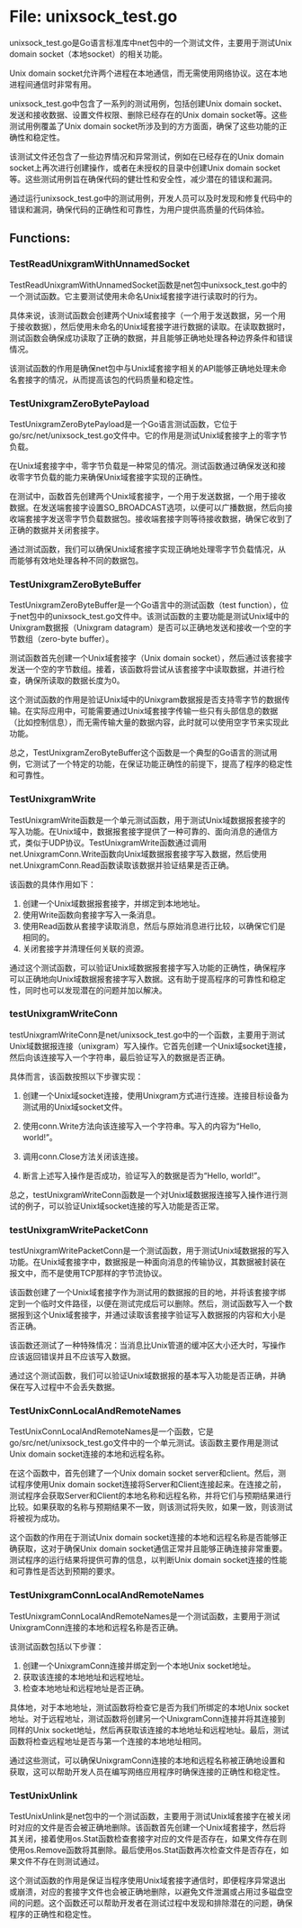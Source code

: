 # File: unixsock_test.go

unixsock_test.go是Go语言标准库中net包中的一个测试文件，主要用于测试Unix domain socket（本地socket）的相关功能。

Unix domain socket允许两个进程在本地通信，而无需使用网络协议。这在本地进程间通信时非常有用。

unixsock_test.go中包含了一系列的测试用例，包括创建Unix domain socket、发送和接收数据、设置文件权限、删除已经存在的Unix domain socket等。这些测试用例覆盖了Unix domain socket所涉及到的方方面面，确保了这些功能的正确性和稳定性。

该测试文件还包含了一些边界情况和异常测试，例如在已经存在的Unix domain socket上再次进行创建操作，或者在未授权的目录中创建Unix domain socket等。这些测试用例旨在确保代码的健壮性和安全性，减少潜在的错误和漏洞。

通过运行unixsock_test.go中的测试用例，开发人员可以及时发现和修复代码中的错误和漏洞，确保代码的正确性和可靠性，为用户提供高质量的代码体验。

## Functions:

### TestReadUnixgramWithUnnamedSocket

TestReadUnixgramWithUnnamedSocket函数是net包中unixsock_test.go中的一个测试函数。它主要测试使用未命名Unix域套接字进行读取时的行为。

具体来说，该测试函数会创建两个Unix域套接字（一个用于发送数据，另一个用于接收数据），然后使用未命名的Unix域套接字进行数据的读取。在读取数据时，测试函数会确保成功读取了正确的数据，并且能够正确地处理各种边界条件和错误情况。

该测试函数的作用是确保net包中与Unix域套接字相关的API能够正确地处理未命名套接字的情况，从而提高该包的代码质量和稳定性。



### TestUnixgramZeroBytePayload

TestUnixgramZeroBytePayload是一个Go语言测试函数，它位于go/src/net/unixsock_test.go文件中。它的作用是测试Unix域套接字上的零字节负载。

在Unix域套接字中，零字节负载是一种常见的情况。测试函数通过确保发送和接收零字节负载的能力来确保Unix域套接字实现的正确性。

在测试中，函数首先创建两个Unix域套接字，一个用于发送数据，一个用于接收数据。在发送端套接字设置SO_BROADCAST选项，以便可以广播数据，然后向接收端套接字发送零字节负载数据包。接收端套接字则等待接收数据，确保它收到了正确的数据并关闭套接字。

通过测试函数，我们可以确保Unix域套接字实现正确地处理零字节负载情况，从而能够有效地处理各种不同的数据包。



### TestUnixgramZeroByteBuffer

TestUnixgramZeroByteBuffer是一个Go语言中的测试函数（test function），位于net包中的unixsock_test.go文件中。该测试函数的主要功能是测试Unix域中的Unixgram数据报（Unixgram datagram）是否可以正确地发送和接收一个空的字节数组（zero-byte buffer）。

测试函数首先创建一个Unix域套接字（Unix domain socket），然后通过该套接字发送一个空的字节数组。接着，该函数将尝试从该套接字中读取数据，并进行检查，确保所读取的数据长度为0。

这个测试函数的作用是验证Unix域中的Unixgram数据报是否支持零字节的数据传输。在实际应用中，可能需要通过Unix域套接字传输一些只有头部信息的数据（比如控制信息），而无需传输大量的数据内容，此时就可以使用空字节来实现此功能。

总之，TestUnixgramZeroByteBuffer这个函数是一个典型的Go语言的测试用例，它测试了一个特定的功能，在保证功能正确性的前提下，提高了程序的稳定性和可靠性。



### TestUnixgramWrite

TestUnixgramWrite函数是一个单元测试函数，用于测试Unix域数据报套接字的写入功能。在Unix域中，数据报套接字提供了一种可靠的、面向消息的通信方式，类似于UDP协议。TestUnixgramWrite函数通过调用net.UnixgramConn.Write函数向Unix域数据报套接字写入数据，然后使用net.UnixgramConn.Read函数读取该数据并验证结果是否正确。

该函数的具体作用如下：

1. 创建一个Unix域数据报套接字，并绑定到本地地址。
2. 使用Write函数向套接字写入一条消息。
3. 使用Read函数从套接字读取消息，然后与原始消息进行比较，以确保它们是相同的。
4. 关闭套接字并清理任何关联的资源。

通过这个测试函数，可以验证Unix域数据报套接字写入功能的正确性，确保程序可以正确地向Unix域数据报套接字写入数据。这有助于提高程序的可靠性和稳定性，同时也可以发现潜在的问题并加以解决。



### testUnixgramWriteConn

testUnixgramWriteConn是net/unixsock_test.go中的一个函数，主要用于测试Unix域数据报连接（unixgram）写入操作。它首先创建一个Unix域socket连接，然后向该连接写入一个字符串，最后验证写入的数据是否正确。

具体而言，该函数按照以下步骤实现：

1. 创建一个Unix域socket连接，使用Unixgram方式进行连接。连接目标设备为测试用的Unix域socket文件。

2. 使用conn.Write方法向该连接写入一个字符串。写入的内容为“Hello, world!”。

3. 调用conn.Close方法关闭该连接。

4. 断言上述写入操作是否成功，验证写入的数据是否为“Hello, world!”。

总之，testUnixgramWriteConn函数是一个对Unix域数据报连接写入操作进行测试的例子，可以验证Unix域socket连接的写入功能是否正常。



### testUnixgramWritePacketConn

testUnixgramWritePacketConn是一个测试函数，用于测试Unix域数据报的写入功能。在Unix域套接字中，数据报是一种面向消息的传输协议，其数据被封装在报文中，而不是使用TCP那样的字节流协议。

该函数创建了一个Unix域套接字作为测试用的数据报的目的地，并将该套接字绑定到一个临时文件路径，以便在测试完成后可以删除。然后，测试函数写入一个数据报到这个Unix域套接字，并通过读取该套接字验证写入数据报的内容和大小是否正确。

该函数还测试了一种特殊情况：当消息比Unix管道的缓冲区大小还大时，写操作应该返回错误并且不应该写入数据。

通过这个测试函数，我们可以验证Unix域数据报的基本写入功能是否正确，并确保在写入过程中不会丢失数据。



### TestUnixConnLocalAndRemoteNames

TestUnixConnLocalAndRemoteNames是一个函数，它是go/src/net/unixsock_test.go文件中的一个单元测试。该函数主要作用是测试Unix domain socket连接的本地和远程名称。

在这个函数中，首先创建了一个Unix domain socket server和client。然后，测试程序使用Unix domain socket连接将Server和Client连接起来。在连接之前，测试程序会获取Server和Client的本地名称和远程名称，并将它们与预期结果进行比较。如果获取的名称与预期结果不一致，则该测试将失败，如果一致，则该测试将被视为成功。

这个函数的作用在于测试Unix domain socket连接的本地和远程名称是否能够正确获取，这对于确保Unix domain socket通信正常并且能够正确连接非常重要。测试程序的运行结果将提供可靠的信息，以判断Unix domain socket连接的性能和可靠性是否达到预期的要求。



### TestUnixgramConnLocalAndRemoteNames

TestUnixgramConnLocalAndRemoteNames是一个测试函数，主要用于测试UnixgramConn连接的本地和远程名称是否正确。

该测试函数包括以下步骤：

1. 创建一个UnixgramConn连接并绑定到一个本地Unix socket地址。
2. 获取该连接的本地地址和远程地址。
3. 检查本地地址和远程地址是否正确。

具体地，对于本地地址，测试函数将检查它是否为我们所绑定的本地Unix socket地址。对于远程地址，测试函数将创建另一个UnixgramConn连接并将其连接到同样的Unix socket地址，然后再获取该连接的本地地址和远程地址。最后，测试函数将检查远程地址是否与第一个连接的本地地址相同。

通过这些测试，可以确保UnixgramConn连接的本地和远程名称被正确地设置和获取，这可以帮助开发人员在编写网络应用程序时确保连接的正确性和稳定性。



### TestUnixUnlink

TestUnixUnlink是net包中的一个测试函数，主要用于测试Unix域套接字在被关闭时对应的文件是否会被正确地删除。该函数首先创建一个Unix域套接字，然后将其关闭，接着使用os.Stat函数检查套接字对应的文件是否存在，如果文件存在则使用os.Remove函数将其删除。最后使用os.Stat函数再次检查文件是否存在，如果文件不存在则测试通过。

这个测试函数的作用是保证当程序使用Unix域套接字通信时，即便程序异常退出或崩溃，对应的套接字文件也会被正确地删除，以避免文件泄漏或占用过多磁盘空间的问题。这个函数还可以帮助开发者在测试过程中发现和排除潜在的问题，确保程序的正确性和稳定性。



